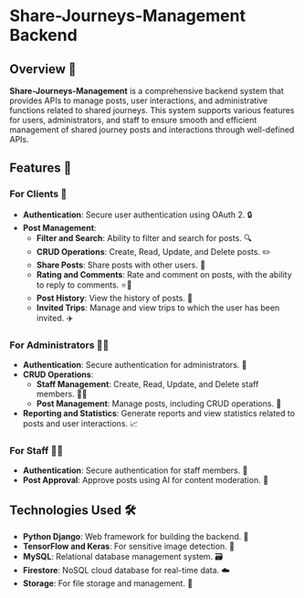 # Share-Journeys-Management Backend

## Overview 🌟

**Share-Journeys-Management** is a comprehensive backend system that provides APIs to manage posts, user interactions, and administrative functions related to shared journeys. This system supports various features for users, administrators, and staff to ensure smooth and efficient management of shared journey posts and interactions through well-defined APIs.

## Features 🚀

### For Clients 👥

- **Authentication**:  Secure user authentication using OAuth 2. 🔒
- **Post Management**:
  - **Filter and Search**: Ability to filter and search for posts. 🔍
  - **CRUD Operations**: Create, Read, Update, and Delete posts. ✏️
  - **Share Posts**: Share posts with other users. 🔄
  - **Rating and Comments**: Rate and comment on posts, with the ability to reply to comments. ⭐💬
  - **Post History**: View the history of posts. 📜
  - **Invited Trips**: Manage and view trips to which the user has been invited. ✈️
### For Administrators 👨‍💼

- **Authentication**: Secure authentication for administrators. 🔐
- **CRUD Operations**:
  - **Staff Management**: Create, Read, Update, and Delete staff members. 🧑‍💼
  - **Post Management**: Manage posts, including CRUD operations. 📝
- **Reporting and Statistics**: Generate reports and view statistics related to posts and user interactions. 📈

### For Staff 🧑‍🔧

- **Authentication**: Secure authentication for staff members. 🔑
- **Post Approval**: Approve posts using AI for content moderation. 🤖

## Technologies Used 🛠️

- **Python Django**: Web framework for building the backend. 🐍
- **TensorFlow and Keras**: For sensitive image detection. 🧠
- **MySQL**: Relational database management system. 🗃️
- **Firestore**: NoSQL cloud database for real-time data. ☁️
- **Storage**: For file storage and management. 📁
